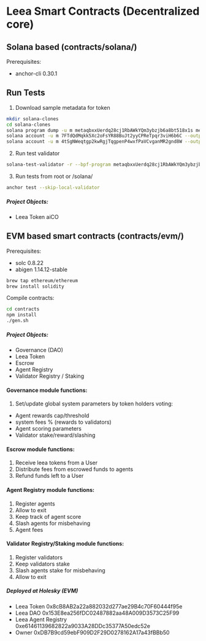 # Leea Smart Contracts (Decentralized core)

## Solana based (contracts/solana/)
Prerequisites:
* anchor-cli 0.30.1

## Run Tests
1. Download sample metadata for token
```sh
mkdir solana-clones
cd solana-clones
solana program dump -u m metaqbxxUerdq28cj1RbAWkYQm3ybzjb6a8bt518x1s metadata.so
solana account -u m 7FTdQdMqkk5Xc2oFsYR88BuJt2yyCPReTpqr3viH6b6C --output-file nft.json --output json-compact
solana account -u m 4tSgNWeqtgp2kwRgjTqgpenP4wxfPaVCvganMR2gnd8W --output-file metadata.json --output json-compact
```
2. Run test validator
```sh
solana-test-validator -r --bpf-program metaqbxxUerdq28cj1RbAWkYQm3ybzjb6a8bt518x1s metadata.so --account 7FTdQdMqkk5Xc2oFsYR88BuJt2yyCPReTpqr3viH6b6C nft.json  --account 4tSgNWeqtgp2kwRgjTqgpenP4wxfPaVCvganMR2gnd8W metadata.json
```
3. Run tests from root or /solana/
```sh
anchor test --skip-local-validator
```
##### Project Objects:
* Leea Token aiCO

## EVM based smart contracts (contracts/evm/)
Prerequisites:

* solc 0.8.22
* abigen 1.14.12-stable

```sh
brew tap ethereum/ethereum
brew install solidity
```

Compile contracts:

```sh
cd contracts
npm install
./gen.sh
```

##### Project Objects:
* Governance (DAO) 
* Leea Token
* Escrow
* Agent Registry 
* Validator Registry / Staking

#### Governance module functions:

1. Set/update global system parameters by token holders voting:
* Agent rewards cap/threshold
* system fees % (rewards to validators)
* Agent scoring parameters
* Validator stake/reward/slashing

#### Escrow module functions:

1. Receive leea tokens from a User
2. Distribute fees from escrowed funds to agents
3. Refund funds left to a User

#### Agent Registry module functions:

1. Register agents
2. Allow to exit
3. Keep track of agent score
4. Slash agents for misbehaving
5. Agent fees

#### Validator Registry/Staking module functions:

1. Register validators
2. Keep validators stake
3. Slash agents stake for misbehaving 
4. Allow to exit

##### Deployed at Holesky (EVM)
* Leea Token 0x8cB8AB2a22a882032d277ae29B4c70F60444f95e
* Leea DAO 0x153E8ea256fDC02487882aa48A009D3573C25F99
* Leea Agent Registry 0xe61461139682822a9033A28DDc35377A50edc52e
* Owner 0xDB7B9cd59ebF909D2F29D0278162A17a43fBBb50